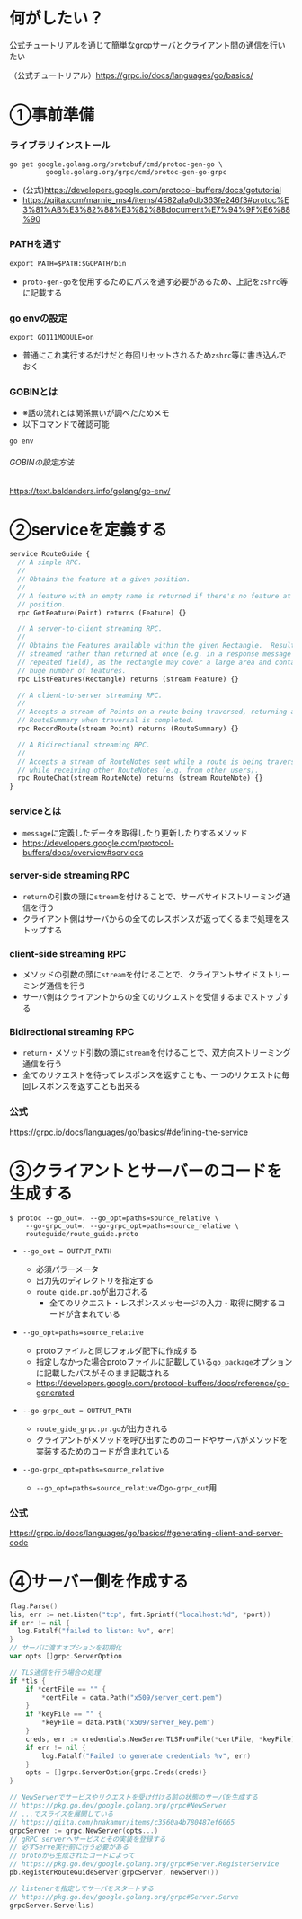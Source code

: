 # 何がしたい？
公式チュートリアルを通じて簡単なgrcpサーバとクライアント間の通信を行いたい

（公式チュートリアル）https://grpc.io/docs/languages/go/basics/



# ①事前準備
### ライブラリインストール
```
go get google.golang.org/protobuf/cmd/protoc-gen-go \
         google.golang.org/grpc/cmd/protoc-gen-go-grpc
```
- (公式)https://developers.google.com/protocol-buffers/docs/gotutorial
- https://qiita.com/marnie_ms4/items/4582a1a0db363fe246f3#protoc%E3%81%AB%E3%82%88%E3%82%8Bdocument%E7%94%9F%E6%88%90
### PATHを通す
```
export PATH=$PATH:$GOPATH/bin
```
- `proto-gen-go`を使用するためにパスを通す必要があるため、上記を`zshrc`等に記載する
### go envの設定
```
export GO111MODULE=on
```
- 普通にこれ実行するだけだと毎回リセットされるため`zshrc`等に書き込んでおく
### GOBINとは
- ※話の流れとは関係無いが調べたためメモ
- 以下コマンドで確認可能
```
go env
```
###### GOBINの設定方法
https://text.baldanders.info/golang/go-env/



# ②serviceを定義する
```proto
service RouteGuide {
  // A simple RPC.
  //
  // Obtains the feature at a given position.
  //
  // A feature with an empty name is returned if there's no feature at the given
  // position.
  rpc GetFeature(Point) returns (Feature) {}

  // A server-to-client streaming RPC.
  //
  // Obtains the Features available within the given Rectangle.  Results are
  // streamed rather than returned at once (e.g. in a response message with a
  // repeated field), as the rectangle may cover a large area and contain a
  // huge number of features.
  rpc ListFeatures(Rectangle) returns (stream Feature) {}

  // A client-to-server streaming RPC.
  //
  // Accepts a stream of Points on a route being traversed, returning a
  // RouteSummary when traversal is completed.
  rpc RecordRoute(stream Point) returns (RouteSummary) {}

  // A Bidirectional streaming RPC.
  //
  // Accepts a stream of RouteNotes sent while a route is being traversed,
  // while receiving other RouteNotes (e.g. from other users).
  rpc RouteChat(stream RouteNote) returns (stream RouteNote) {}
}
```
### serviceとは
- `message`に定義したデータを取得したり更新したりするメソッド
- https://developers.google.com/protocol-buffers/docs/overview#services

### server-side streaming RPC
- `return`の引数の頭に`stream`を付けることで、サーバサイドストリーミング通信を行う
- クライアント側はサーバからの全てのレスポンスが返ってくるまで処理をストップする

### client-side streaming RPC
- メソッドの引数の頭に`stream`を付けることで、クライアントサイドストリーミング通信を行う
- サーバ側はクライアントからの全てのリクエストを受信するまでストップする

### Bidirectional streaming RPC
- `return`・メソッド引数の頭に`stream`を付けることで、双方向ストリーミング通信を行う
- 全てのリクエストを待ってレスポンスを返すことも、一つのリクエストに毎回レスポンスを返すことも出来る

### 公式
https://grpc.io/docs/languages/go/basics/#defining-the-service



# ③クライアントとサーバーのコードを生成する
```
$ protoc --go_out=. --go_opt=paths=source_relative \
    --go-grpc_out=. --go-grpc_opt=paths=source_relative \
    routeguide/route_guide.proto
```
- `--go_out = OUTPUT_PATH`
	- 必須パラーメータ
	- 出力先のディレクトリを指定する
	- `route_gide.pr.go`が出力される
		- 全てのリクエスト・レスポンスメッセージの入力・取得に関するコードが含まれている

- `--go_opt=paths=source_relative`
	- protoファイルと同じフォルダ配下に作成する
	- 指定しなかった場合protoファイルに記載している`go_package`オプションに記載したパスがそのまま記載される
	- https://developers.google.com/protocol-buffers/docs/reference/go-generated

- `--go-grpc_out = OUTPUT_PATH`
	- `route_gide_grpc.pr.go`が出力される
	- クライアントがメソッドを呼び出すためのコードやサーバがメソッドを実装するためのコードが含まれている

- `--go-grpc_opt=paths=source_relative`
	- `--go_opt=paths=source_relative`の`go-grpc_out`用

### 公式
https://grpc.io/docs/languages/go/basics/#generating-client-and-server-code


# ④サーバー側を作成する
```go
flag.Parse()
lis, err := net.Listen("tcp", fmt.Sprintf("localhost:%d", *port))
if err != nil {
  log.Fatalf("failed to listen: %v", err)
}
// サーバに渡すオプションを初期化
var opts []grpc.ServerOption

// TLS通信を行う場合の処理
if *tls {
	if *certFile == "" {
		*certFile = data.Path("x509/server_cert.pem")
	}
	if *keyFile == "" {
		*keyFile = data.Path("x509/server_key.pem")
	}
	creds, err := credentials.NewServerTLSFromFile(*certFile, *keyFile)
	if err != nil {
		log.Fatalf("Failed to generate credentials %v", err)
	}
	opts = []grpc.ServerOption{grpc.Creds(creds)}
}

// NewServerでサービスやリクエストを受け付ける前の状態のサーバを生成する
// https://pkg.go.dev/google.golang.org/grpc#NewServer
// ...でスライスを展開している
// https://qiita.com/hnakamur/items/c3560a4b780487ef6065
grpcServer := grpc.NewServer(opts...)
// gRPC serverへサービスとその実装を登録する
// 必ずServe実行前に行う必要がある
// protoから生成されたコードによって
// https://pkg.go.dev/google.golang.org/grpc#Server.RegisterService
pb.RegisterRouteGuideServer(grpcServer, newServer())

// listenerを指定してサーバをスタートする
// https://pkg.go.dev/google.golang.org/grpc#Server.Serve
grpcServer.Serve(lis)
```
